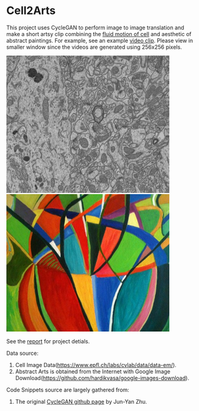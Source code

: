# Cell2Arts
This project uses CycleGAN to perform image to image translation and make a short artsy clip combining the [fluid motion of cell](https://drive.google.com/file/d/1BMKixrCCqmxqJJ6VJxF7zu1KJyetjE2w/view?usp=sharing) and aesthetic of abstract paintings. For example, see an example [video clip](https://drive.google.com/file/d/17Fp8pUerYc1iNXWxBsFtNVMZCc22Z5Vm/view?usp=sharing). Please view in smaller window since the videos are generated using 256x256 pixels.


<img src="https://github.com/Hazarre/Cell2Arts/blob/master/image/cell.jpg" width="427" height="360"/> <img src="https://github.com/Hazarre/Cell2Arts/blob/master/image/arts.jpg" width="427" height="360"/>


See the [report](https://docs.google.com/document/d/1c-tMGg52UeaOi2xyilOuW7Vp3kLkTD1hvgQzjMHomK4/edit?usp=sharing) for project detials.

Data source: 
1. Cell Image Data(https://www.epfl.ch/labs/cvlab/data/data-em/).
2. Abstract Arts is obtained from the Internet with Google Image Download(https://github.com/hardikvasa/google-images-download). 

Code Snippets source are largely gathered from: 
1) The original [CycleGAN github page](https://github.com/junyanz/pytorch-CycleGAN-and-pix2pix/tree/master/) by Jun-Yan Zhu.
